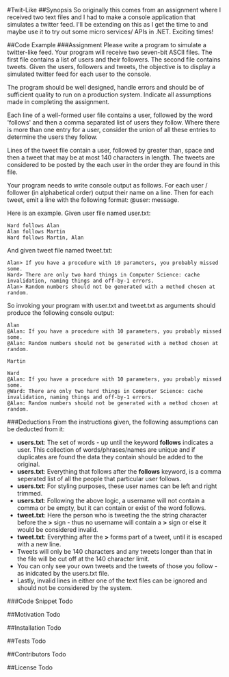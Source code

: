 #Twit-Like
##Synopsis
So originally this comes from an assignment where I received two text files and I had to make a console application that simulates a twitter feed. I'll be extending on this as I get the time to and maybe use it to try out some micro services/ APIs in .NET. Exciting times!

##Code Example
###Assignment
Please write a program to simulate a twitter-like feed. Your program will receive two seven-bit ASCII files. The first file contains a list of users and their followers. The second file contains tweets. Given the users, followers and tweets, the objective is to display a simulated twitter feed for each user to the console.

The program should be well designed, handle errors and should be of sufficient quality to run on a production system. Indicate all assumptions made in completing the assignment.

Each line of a well-formed user file contains a user, followed by the word 'follows' and then a comma separated list of users they follow.  Where there is more than one entry for a user,  consider the union of all these entries to determine the users they follow.

Lines of the tweet file contain a user, followed by greater than, space and then a tweet that may be at most 140 characters in length. The tweets are considered to be posted by the each user in the order they are found in this file.

Your program needs to write console output as follows. For each user / follower (in alphabetical order) output their name on a line. Then for each tweet, emit a line with the following format: <tab>@user: <space>message.

Here is an example. Given user file named user.txt:

```
Ward follows Alan
Alan follows Martin
Ward follows Martin, Alan
```

And given tweet file named tweet.txt:

```
Alan> If you have a procedure with 10 parameters, you probably missed some.
Ward> There are only two hard things in Computer Science: cache invalidation, naming things and off-by-1 errors.
Alan> Random numbers should not be generated with a method chosen at random.
```

So invoking your program with user.txt and tweet.txt as arguments should produce the following console output:

```
Alan
@Alan: If you have a procedure with 10 parameters, you probably missed some.
@Alan: Random numbers should not be generated with a method chosen at random.
 
Martin
 
Ward
@Alan: If you have a procedure with 10 parameters, you probably missed some.
@Ward: There are only two hard things in Computer Science: cache invalidation, naming things and off-by-1 errors.
@Alan: Random numbers should not be generated with a method chosen at random.
```

###Deductions
From the instructions given, the following assumptions can be deducted from it:
- **users.txt**: The set of words - up until the keyword **follows** indicates a user. This collection of words/phrases/names are unique and if duplicates are found the data they contain should be added to the original.
- **users.txt**: Everything that follows after the **follows** keyword, is a comma seperated list of all the people that particular user follows.
- **users.txt**: For styling purposes, these user names can be left and right trimmed.
- **users.txt**: Following the above logic, a username will not contain a comma or be empty, but it can contain or exist of the word follows.
- **tweet.txt**: Here the person who is tweeting the the string character before the **>** sign - thus no username will contain a **>** sign or else it would be considered invalid.
- **tweet.txt**: Everything after the **>** forms part of a tweet, until it is escaped with a new line.
- Tweets will only be 140 characters and any tweets longer than that in the file will be cut off at the 140 character limit.
- You can only see your own tweets and the tweets of those you follow - as inidcated by the users.txt file.
- Lastly, invalid lines in either one of the text files can be ignored and should not be considered by the system.

###Code Snippet
Todo

##Motivation
Todo

##Installation
Todo

##Tests
Todo

##Contributors
Todo

##License
Todo